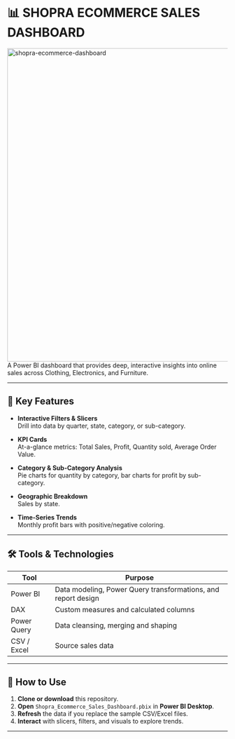 # 📊 SHOPRA ECOMMERCE SALES DASHBOARD

<img width="1276" height="715" alt="shopra-ecommerce-dashboard" src="https://github.com/user-attachments/assets/5e73dced-fdd5-4471-b25f-a508b2b0d810" />
A Power BI dashboard that provides deep, interactive insights into online sales across Clothing, Electronics, and Furniture.

---

## 🌟 Key Features


- **Interactive Filters & Slicers**  
  Drill into data by quarter, state, category, or sub-category.



- **KPI Cards**  
  At-a-glance metrics: Total Sales, Profit, Quantity sold, Average Order Value.

- **Category & Sub-Category Analysis**  
  Pie charts for quantity by category, bar charts for profit by sub-category.

- **Geographic Breakdown**  
  Sales by state.

- **Time-Series Trends**  
  Monthly profit bars with positive/negative coloring.

---

## 🛠️ Tools & Technologies

| Tool          | Purpose                                        |
|---------------|------------------------------------------------|
| Power BI      | Data modeling, Power Query transformations, and report design |
| DAX           | Custom measures and calculated columns         |
| Power Query   | Data cleansing, merging and shaping            |
| CSV / Excel   | Source sales data                              |

---

## 🚀 How to Use

1. **Clone or download** this repository.  
2. **Open** `Shopra_Ecommerce_Sales_Dashboard.pbix` in **Power BI Desktop**.  
3. **Refresh** the data if you replace the sample CSV/Excel files.  
4. **Interact** with slicers, filters, and visuals to explore trends.

---

